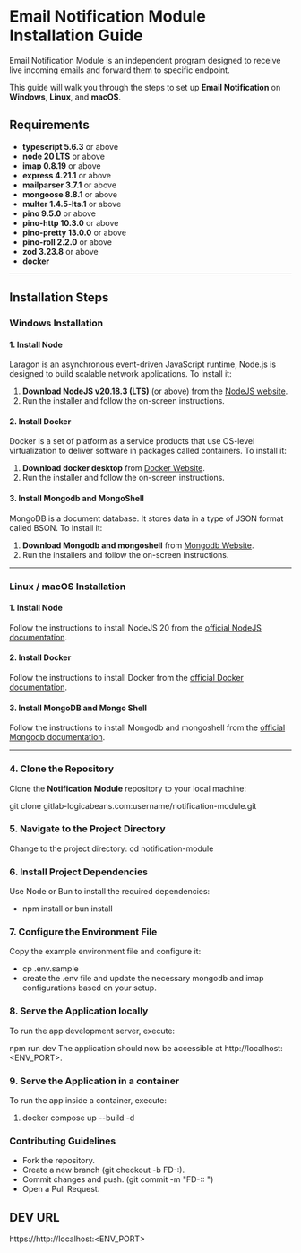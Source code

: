 # Email Notification Module Installation Guide

Email Notification Module is an independent program designed to receive live incoming emails and forward them to specific endpoint.

This guide will walk you through the steps to set up **Email Notification** on **Windows**, **Linux**, and **macOS**.

## Requirements

- **typescript 5.6.3** or above
- **node 20 LTS** or above
- **imap 0.8.19** or above
- **express 4.21.1** or above
- **mailparser 3.7.1** or above
- **mongoose 8.8.1** or above
- **multer 1.4.5-lts.1** or above
- **pino 9.5.0** or above
- **pino-http 10.3.0** or above
- **pino-pretty 13.0.0** or above
- **pino-roll 2.2.0** or above
- **zod 3.23.8** or above
- **docker**

---

## Installation Steps

### Windows Installation

#### 1. Install Node

Laragon is an asynchronous event-driven JavaScript runtime, Node.js is designed to build scalable network applications. To install it:

1. **Download NodeJS v20.18.3 (LTS)** (or above) from the [NodeJS website](https://nodejs.org/en/download/).
2. Run the installer and follow the on-screen instructions.

#### 2. Install Docker

Docker is a set of platform as a service products that use OS-level virtualization to deliver software in packages called containers. To install it:

1. **Download docker desktop** from [Docker Website](https://www.docker.com/products/docker-desktop/).
2. Run the installer and follow the on-screen instructions.

#### 3. Install Mongodb and MongoShell

MongoDB is a document database. It stores data in a type of JSON format called BSON. To Install it:

1. **Download Mongodb and mongoshell** from [Mongodb Website](https://www.mongodb.com/try/download/community/).
2. Run the installers and follow the on-screen instructions.

---

### Linux / macOS Installation

#### 1. Install Node

Follow the instructions to install NodeJS 20 from the [official NodeJS documentation](https://nodejs.org/en/download).

#### 2. Install Docker

Follow the instructions to install Docker from the [official Docker documentation](https://www.docker.com/products/docker-desktop).

#### 3. Install MongoDB and Mongo Shell

Follow the instructions to install Mongodb and mongoshell from the [official Mongodb documentation](https://www.mongodb.com/try/download/community).

---

### 4. Clone the Repository

Clone the **Notification Module** repository to your local machine:

git clone gitlab-logicabeans.com:username/notification-module.git

### 5. Navigate to the Project Directory

Change to the project directory:
cd notification-module

### 6. Install Project Dependencies

Use Node or Bun to install the required dependencies:

- npm install or bun install

### 7. Configure the Environment File

Copy the example environment file and configure it:

- cp .env.sample
- create the .env file and update the necessary mongodb and imap configurations based on your setup.

### 8. Serve the Application locally

To run the app development server, execute:

npm run dev
The application should now be accessible at http://localhost:<ENV_PORT>.

### 9. Serve the Application in a container

To run the app inside a container, execute:

1. docker compose up --build -d

### Contributing Guidelines

- Fork the repository.
- Create a new branch (git checkout -b FD-<number>:<name>).
- Commit changes and push. (git commit -m "FD-<number>:<name>: <Commit Message or Jira ticket title> ")
- Open a Pull Request.

## DEV URL

https://http://localhost:<ENV_PORT>
